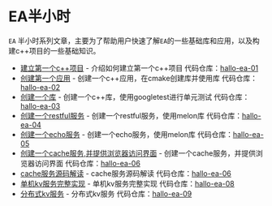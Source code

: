 EA半小时
================================

`EA` 半小时系列文章，主要为了帮助用户快速了解`EA`的一些基础库和应用，以及构建c++项目的一些基础知识。

* [建立第一个c++项目](half/a001-hala-ea.md) - 介绍如何建立第一个c++项目 代码仓库：[hallo-ea-01][1]
* [创建第一个应用](half/a002-hala-ea.md) - 创建一个c++应用，在cmake创建库并使用库 代码仓库：[hallo-ea-02][2]
* [创建一个库](half/a003-hala-ea.md) - 创建一个c++库，使用googletest进行单元测试 代码仓库：[hallo-ea-03][3]
* [创建一个restful服务](half/a004-hala-restful.md) - 创建一个restful服务，使用melon库 代码仓库：[hallo-ea-04][4]
* [创建一个echo服务](half/a005-hala-echo.md) - 创建一个echo服务，使用melon库 代码仓库：[hallo-ea-05][5]
* [创建一个cache服务,并提供浏览器访问界面](half/a006-hala-vue.md) - 创建一个cache服务，并提供浏览器访问界面 代码仓库：[hallo-ea-06][6]
* [cache服务源码解读](half/a007-hala-vue-ext.md) - cache服务源码解读 代码仓库：[hallo-ea-06][6]
* [单机kv服务完整实现](half/a008-hala-kv.md) - 单机kv服务完整实现 代码仓库：[hallo-ea-08][8]
* [分布式kv服务](half/a009-hala-dkv.md) - 分布式kv服务 代码仓库：[hallo-ea-09][9]




[1]: https://github.com/gottingen/ea-half-an-hour/tree/master/a001-hala-ea
[2]: https://github.com/gottingen/ea-half-an-hour/tree/master/a002-hala-ea
[3]: https://github.com/gottingen/ea-half-an-hour/tree/master/a003-hala-ea
[4]: https://github.com/gottingen/ea-half-an-hour/tree/master/a004-hala-restful
[5]: https://github.com/gottingen/ea-half-an-hour/tree/master/a005-hala-echo
[6]: https://github.com/gottingen/ea-half-an-hour/tree/master/a006-hala-vue
[8]: https://github.com/gottingen/ea-half-an-hour/tree/master/a008-hala-kv
[9]: https://github.com/gottingen/ea-half-an-hour/tree/master/a009-hala-dkv
